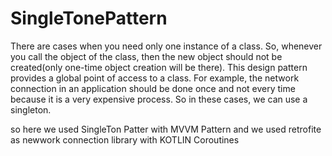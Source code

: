 # SingleTonePattern
There are cases when you need only one instance of a class. So, whenever you call the object of the class, 
then the new object should not be created(only one-time object creation will be there). This design pattern provides a global point of access to a class. For example,
the network connection in an application should be done once and not every time because it is a very expensive process. So in these cases, we can use a singleton.

so here we used SingleTon Patter with MVVM Pattern 
and we used retrofite as newwork connection library with KOTLIN Coroutines
